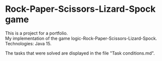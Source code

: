 # Rock-Paper-Scissors-Lizard-Spock game
This is a project for a portfolio.<br>
Мy implementation of the game logic-Rock-Paper-Scissors-Lizard-Spock.<br>
Technologies: Java 15.

The tasks that were solved are displayed in the file "Task conditions.md".

